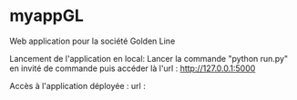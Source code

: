 # myappGL
Web application pour la société Golden Line

Lancement de l'application en local:
Lancer la commande "python run.py" en invité de commande puis accéder là l'url : http://127.0.0.1:5000

Accès à l'application déployée : 
url : 